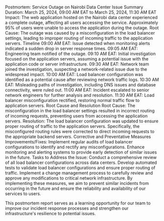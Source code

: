 Postmortem: Service Outage on Nairobi Data Center
Issue Summary
Duration: March 25, 2024, 09:00 AM EAT to March 25, 2024, 11:30 AM EAT
Impact: The web application hosted on the Nairobi data center experienced a complete outage, affecting all users accessing the service. Approximately 95% of users were unable to access the application during the outage.
Root Cause: The outage was caused by a misconfiguration in the load balancer settings, leading to improper routing of incoming traffic to the application servers.
Timeline
09:00 AM EAT: Issue detected when monitoring alerts indicated a sudden drop in server response times.
09:05 AM EAT: Engineering team notified of the outage.
09:10 AM EAT: Initial investigation focused on the application servers, assuming a potential issue with the application code or server infrastructure.
09:30 AM EAT: Network team joined the investigation, suspecting a network-related issue due to the widespread impact.
10:00 AM EAT: Load balancer configuration was identified as a potential cause after reviewing network traffic logs.
10:30 AM EAT: Misleading paths of investigation, including DNS issues and database connectivity, were ruled out.
11:00 AM EAT: Incident escalated to senior network engineers for further analysis and resolution.
11:30 AM EAT: Load balancer misconfiguration rectified, restoring normal traffic flow to application servers.
Root Cause and Resolution
Root Cause: The misconfiguration in the load balancer settings resulted in incorrect routing of incoming requests, preventing users from accessing the application servers.
Resolution: The load balancer configuration was updated to ensure proper routing of traffic to the application servers. Specifically, the misconfigured routing rules were corrected to direct incoming requests to the appropriate backend servers.
Corrective and Preventative Measures
Improvements/Fixes:
Implement regular audits of load balancer configurations to identify and rectify any misconfigurations.
Enhance monitoring and alerting systems to provide early detection of similar issues in the future.
Tasks to Address the Issue:
Conduct a comprehensive review of all load balancer configurations across data centers.
Develop automated tests to validate load balancer configurations and ensure proper routing of traffic.
Implement a change management process to carefully review and approve any modifications to critical network infrastructure.
By implementing these measures, we aim to prevent similar incidents from occurring in the future and ensure the reliability and availability of our services to users.

This postmortem report serves as a learning opportunity for our team to improve our incident response processes and strengthen our infrastructure's resilience to potential issues.
